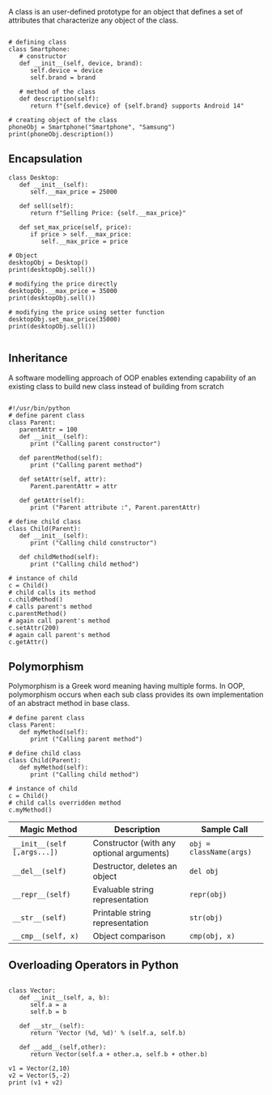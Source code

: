 

A class is an user-defined prototype for an object that defines a set of attributes 
that characterize any object of the class.


```

# defining class
class Smartphone:
   # constructor    
   def __init__(self, device, brand):
      self.device = device
      self.brand = brand
   
   # method of the class
   def description(self):
      return f"{self.device} of {self.brand} supports Android 14"

# creating object of the class
phoneObj = Smartphone("Smartphone", "Samsung")
print(phoneObj.description()) 

```



Encapsulation
---------------


```
class Desktop:
   def __init__(self):
      self.__max_price = 25000

   def sell(self):
      return f"Selling Price: {self.__max_price}"

   def set_max_price(self, price):
      if price > self.__max_price:
         self.__max_price = price

# Object
desktopObj = Desktop()
print(desktopObj.sell()) 

# modifying the price directly
desktopObj.__max_price = 35000
print(desktopObj.sell()) 

# modifying the price using setter function
desktopObj.set_max_price(35000)
print(desktopObj.sell()) 


```


Inheritance
-------------

A software modelling approach of OOP enables extending capability 
of an existing class to build new class instead of building from scratch


```

#!/usr/bin/python
# define parent class
class Parent:        
   parentAttr = 100
   def __init__(self):
      print ("Calling parent constructor")

   def parentMethod(self):
      print ("Calling parent method")

   def setAttr(self, attr):
      Parent.parentAttr = attr

   def getAttr(self):
      print ("Parent attribute :", Parent.parentAttr)

# define child class
class Child(Parent): 
   def __init__(self):
      print ("Calling child constructor")

   def childMethod(self):
      print ("Calling child method")

# instance of child
c = Child()  
# child calls its method        
c.childMethod() 
# calls parent's method     
c.parentMethod()  
# again call parent's method   
c.setAttr(200)  
# again call parent's method     
c.getAttr()

```

Polymorphism
---------------

Polymorphism is a Greek word meaning having multiple forms. 
In OOP, polymorphism occurs when each sub class provides its own implementation of an abstract method in base class.



```
# define parent class
class Parent:        
   def myMethod(self):
      print ("Calling parent method")

# define child class
class Child(Parent): 
   def myMethod(self):
      print ("Calling child method")

# instance of child
c = Child()
# child calls overridden method          
c.myMethod()         

```

| Magic Method      | Description                         | Sample Call                |
|------------------|---------------------------------|----------------------------|
| `__init__(self [,args...])`  | Constructor (with any optional arguments) | `obj = className(args)`  |
| `__del__(self)`  | Destructor, deletes an object | `del obj` |
| `__repr__(self)`  | Evaluable string representation | `repr(obj)` |
| `__str__(self)`  | Printable string representation | `str(obj)` |
| `__cmp__(self, x)`  | Object comparison | `cmp(obj, x)` |


Overloading Operators in Python
---------------------------------

```

class Vector:
   def __init__(self, a, b):
      self.a = a
      self.b = b

   def __str__(self):
      return 'Vector (%d, %d)' % (self.a, self.b)
   
   def __add__(self,other):
      return Vector(self.a + other.a, self.b + other.b)

v1 = Vector(2,10)
v2 = Vector(5,-2)
print (v1 + v2)

```










